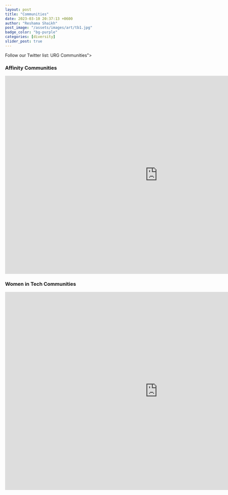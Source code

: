 ```yaml
---
layout: post
title: "Communities"
date: 2023-03-10 20:37:13 +0600
author: "Reshama Shaikh"
post_image: "/assets/images/art/tb1.jpg"
badge_color: "bg-purple"
categories: [diversity]
slider_post: true
---
```



<!-- begin page -->
<div class="container animate">
  <article class="page">
    <div class="page__content">

<p>
Follow our Twitter list:  URG Communities"><meta itemprop="name" content="Data Umbrella - Communities"><meta itemprop="description" content="
Follow our Twitter list:  URG Communities"><meta itemprop="url" content="https://www.dataumbrella.org/accessibility/communities">
</p>

<div class="space50"></div>
<h3>Affinity Communities</h3>
<div>
  <iframe src="https://docs.google.com/spreadsheets/d/e/2PACX-1vSKayRDvj4S10V9kHa_1arJU3aQ_pN5owSIOPAxdSb0nHCBOyEHdlWLCzKei8Ti4_q7mAbB5ldQZOKc/pubhtml?widget=true&amp;headers=false" width="1000" height="650"style="border:0px;" frameborder="0" scrolling="no")></iframe>
</div>

<div class="space50"></div>
<h3>Women in Tech Communities</h3>
<div>
  <iframe src="https://docs.google.com/spreadsheets/d/e/2PACX-1vT6XhTwdqONYFxitNU3eaRqP1WYCDu8AN0F97sMKyZzCxS1XyQ-feHi9kATkJu0BVaX9TfdKeXJdlSM/pubhtml?widget=true&amp;headers=false" width="1000" height="650"style="border:0px;" frameborder="0" scrolling="no")></iframe>
</div>

  </div>
  </article>
</div>
<!-- end page -->

